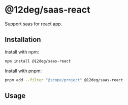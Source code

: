 # @12deg/saas-react

Support saas for react app.

## Installation

Install with npm:

```bash
npm install @12deg/saas-react
```

Install with pnpm:

```bash
pnpm add --filter "@scope/project" @12deg/saas-react
```

## Usage
